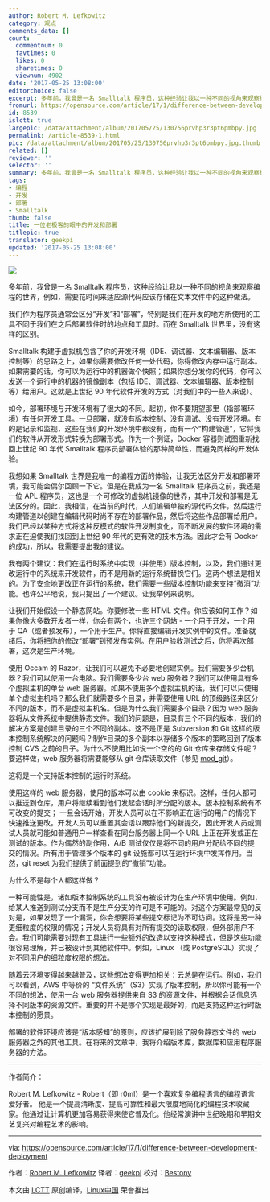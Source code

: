 ```yaml
---
author: Robert M. Lefkowitz
category: 观点
comments_data: []
count:
  commentnum: 0
  favtimes: 0
  likes: 0
  sharetimes: 0
  viewnum: 4902
date: '2017-05-25 13:08:00'
editorchoice: false
excerpt: 多年前，我曾是一名 Smalltalk 程序员，这种经验让我以一种不同的视角来观察编程的世界，例如，需要花时间来适应源代码应该存储在文本文件中的这种做法。
fromurl: https://opensource.com/article/17/1/difference-between-development-deployment
id: 8539
islctt: true
largepic: /data/attachment/album/201705/25/130756prvhp3r3pt6pmbpy.jpg
permalink: /article-8539-1.html
pic: /data/attachment/album/201705/25/130756prvhp3r3pt6pmbpy.jpg.thumb.jpg
related: []
reviewer: ''
selector: ''
summary: 多年前，我曾是一名 Smalltalk 程序员，这种经验让我以一种不同的视角来观察编程的世界，例如，需要花时间来适应源代码应该存储在文本文件中的这种做法。
tags:
- 编程
- 开发
- 部署
- Smalltalk
thumb: false
title: 一位老极客的眼中的开发和部署
titlepic: true
translator: geekpi
updated: '2017-05-25 13:08:00'
---
```


![](/data/attachment/album/201705/25/130756prvhp3r3pt6pmbpy.jpg)


多年前，我曾是一名 Smalltalk 程序员，这种经验让我以一种不同的视角来观察编程的世界，例如，需要花时间来适应源代码应该存储在文本文件中的这种做法。


我们作为程序员通常会区分“开发”和“部署”，特别是我们在开发的地方所使用的工具不同于我们在之后部署软件时的地点和工具时。而在 Smalltalk 世界里，没有这样的区别。


Smalltalk 构建于虚拟机包含了你的开发环境（IDE、调试器、文本编辑器、版本控制等）的思路之上，如果你需要修改任何一处代码，你得修改内存中运行副本。如果需要的话，你可以为运行中的机器做个快照；如果你想分发你的代码，你可以发送一个运行中的机器的镜像副本（包括 IDE、调试器、文本编辑器、版本控制等）给用户。这就是上世纪 90 年代软件开发的方式（对我们中的一些人来说）。


如今，部署环境与开发环境有了很大的不同。起初，你不要期望那里（指部署环境）有任何开发工具。一旦部署，就没有版本控制、没有调试、没有开发环境。有的是记录和监视，这些在我们的开发环境中都没有，而有一个“构建管道”，它将我们的软件从开发形式转换为部署形式。作为一个例证，Docker 容器则试图重新找回上世纪 90 年代 Smalltalk 程序员部署体验的那种简单性，而避免同样的开发体验。


我想如果 Smalltalk 世界是我唯一的编程方面的体验，让我无法区分开发和部署环境，我可能会偶尔回顾一下它。但是在我成为一名 Smalltalk 程序员之前，我还是一位 APL 程序员，这也是一个可修改的虚拟机镜像的世界，其中开发和部署是无法区分的。因此，我相信，在当前的时代，人们编辑单独的源代码文件，然后运行构建管道以创建在编辑代码时尚不存在的部署作品，然后将这些作品部署给用户。我们已经以某种方式将这种反模式的软件开发制度化，而不断发展的软件环境的需求正在迫使我们找回到上世纪 90 年代的更有效的技术方法。因此才会有 Docker 的成功，所以，我需要提出我的建议。


我有两个建议：我们在运行时系统中实现（并使用）版本控制，以及，我们通过更改运行中的系统来开发软件，而不是用新的运行系统替换它们。这两个想法是相关的。为了安全地更改正在运行的系统，我们需要一些版本控制功能来支持“撤消”功能。也许公平地说，我只提出了一个建议。让我举例来说明。


让我们开始假设一个静态网站。你要修改一些 HTML 文件。你应该如何工作？如果你像大多数开发者一样，你会有两个，也许三个网站 - 一个用于开发，一个用于 QA（或者预发布），一个用于生产。你将直接编辑开发实例中的文件。准备就绪后，你将把你的修改“部署”到预发布实例。在用户验收测试之后，你将再次部署，这次是生产环境。


使用 Occam 的 Razor，让我们可以避免不必要地创建实例。我们需要多少台机器？我们可以使用一台电脑。我们需要多少台 web 服务器？我们可以使用具有多个虚拟主机的单台 web 服务器。如果不使用多个虚拟主机的话，我们可以只使用单个虚拟主机吗？那么我们就需要多个目录，并需要使用 URL 的顶级路径来区分不同的版本，而不是虚拟主机名。但是为什么我们需要多个目录？因为 web 服务器将从文件系统中提供静态文件。我们的问题是，目录有三个不同的版本，我们的解决方案是创建目录的三个不同的副本。这不是正是 Subversion 和 Git 这样的版本控制系统解决的问题吗？制作目录的多个副本以存储多个版本的策略回到了版本控制 CVS 之前的日子。为什么不使用比如说一个空的的 Git 仓库来存储文件呢？要这样做，web 服务器将需要能够从 git 仓库读取文件（参见 [mod\_git](https://github.com/r0ml/mod_git)）。


这将是一个支持版本控制的运行时系统。


使用这样的 web 服务器，使用的版本可以由 cookie 来标识。这样，任何人都可以推送到仓库，用户将继续看到他们发起会话时所分配的版本。版本控制系统有不可改变的提交； 一旦会话开始，开发人员可以在不影响正在运行的用户的情况下快速推送更改。开发人员可以重置其会话以跟踪他们的新提交，因此开发人员或测试人员就可能如普通用户一样查看在同台服务器上同一个 URL 上正在开发或正在测试的版本。作为偶然的副作用，A/B 测试仅仅是将不同的用户分配给不同的提交的情况。所有用于管理多个版本的 git 设施都可以在运行环境中发挥作用。当然，git reset 为我们提供了前面提到的“撤销”功能。


为什么不是每个人都这样做？


一种可能性是，诸如版本控制系统的工具没有被设计为在生产环境中使用。例如，给某人推送到测试分支而不是生产分支的许可是不可能的。对这个方案最常见的反对是，如果发现了一个漏洞，你会想要将某些提交标记为不可访问。这将是另一种更细粒度的权限的情况；开发人员将具有对所有提交的读取权限，但外部用户不会。我们可能需要对现有工具进行一些额外的改造以支持这种模式，但是这些功能很容易理解，并已被设计到其他软件中。例如，Linux （或 PostgreSQL）实现了对不同用户的细粒度权限的想法。


随着云环境变得越来越普及，这些想法变得更加相关：云总是在运行。例如，我们可以看到，AWS 中等价的 “文件系统”（S3）实现了版本控制，所以你可能有一个不同的想法，使用一台 web 服务器提供来自 S3 的资源文件，并根据会话信息选择不同版本的资源文件。重要的并不是哪个实现是最好的，而是支持这种运行时版本控制的愿景。


部署的软件环境应该是“版本感知”的原则，应该扩展到除了服务静态文件的 web 服务器之外的其他工具。在将来的文章中，我将介绍版本库，数据库和应用程序服务器的方法。




---


作者简介：


Robert M. Lefkowitz - Robert（即 r0ml）是一个喜欢复杂编程语言的编程语言爱好者。 他是一个提高清晰度、提高可靠性和最大限度地简化的编程技术收藏家。他通过让计算机更加容易获得来使它普及化。他经常演讲中世纪晚期和早期文艺复兴对编程艺术的影响。




---


via: <https://opensource.com/article/17/1/difference-between-development-deployment>


作者：[Robert M. Lefkowitz](https://opensource.com/users/r0ml) 译者：[geekpi](https://github.com/geekpi) 校对：[Bestony](https://github.com/Bestony)


本文由 [LCTT](https://github.com/LCTT/TranslateProject) 原创编译，[Linux中国](https://linux.cn/) 荣誉推出
